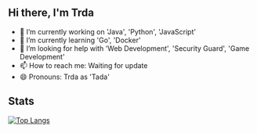 ## Hi there, I'm Trda

- 🔭 I’m currently working on 'Java', 'Python', 'JavaScript'
- 🌱 I’m currently learning 'Go', 'Docker'
- 🤔 I’m looking for help with 'Web Development', 'Security Guard', 'Game Development'
- 📫 How to reach me: Waiting for update
- 😄 Pronouns: Trda as 'Tada'

## Stats
[![Top Langs](https://github-readme-stats.vercel.app/api/top-langs/?username=Trda092&layout=compact&langs_count=10)](https://github.com/anuraghazra/github-readme-stats)



